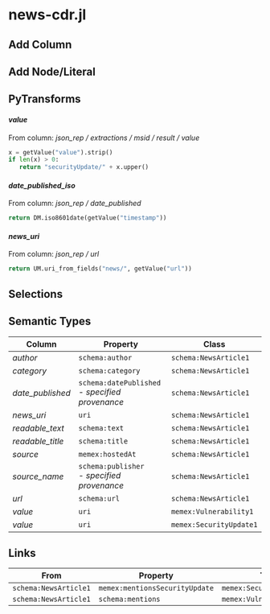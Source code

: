 # news-cdr.jl

## Add Column

## Add Node/Literal

## PyTransforms
#### _value_
From column: _json_rep / extractions / msid / result / value_
``` python
x = getValue("value").strip()
if len(x) > 0:
   return "securityUpdate/" + x.upper()
```

#### _date_published_iso_
From column: _json_rep / date_published_
``` python
return DM.iso8601date(getValue("timestamp"))
```

#### _news_uri_
From column: _json_rep / url_
``` python
return UM.uri_from_fields("news/", getValue("url"))
```


## Selections

## Semantic Types
| Column | Property | Class |
|  ----- | -------- | ----- |
| _author_ | `schema:author` | `schema:NewsArticle1`|
| _category_ | `schema:category` | `schema:NewsArticle1`|
| _date_published_ | `schema:datePublished`<BR> - _specified provenance_ | `schema:NewsArticle1`|
| _news_uri_ | `uri` | `schema:NewsArticle1`|
| _readable_text_ | `schema:text` | `schema:NewsArticle1`|
| _readable_title_ | `schema:title` | `schema:NewsArticle1`|
| _source_ | `memex:hostedAt` | `schema:NewsArticle1`|
| _source_name_ | `schema:publisher`<BR> - _specified provenance_ | `schema:NewsArticle1`|
| _url_ | `schema:url` | `schema:NewsArticle1`|
| _value_ | `uri` | `memex:Vulnerability1`|
| _value_ | `uri` | `memex:SecurityUpdate1`|


## Links
| From | Property | To |
|  --- | -------- | ---|
| `schema:NewsArticle1` | `memex:mentionsSecurityUpdate` | `memex:SecurityUpdate1`|
| `schema:NewsArticle1` | `schema:mentions` | `memex:Vulnerability1`|
